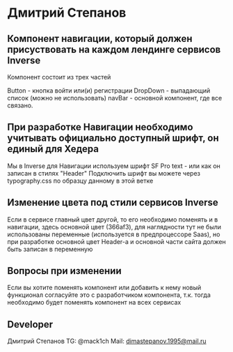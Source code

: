 # Дмитрий Степанов

## Компонент навигации, который должен присуствовать на каждом лендинге сервисов Inverse

Компонент состоит из трех частей

Button - кнопка войти или(и) регистрации
DropDown - выпадающий список (можно не использовать)
navBar - основной компонент, где все связано.


## При разработке Навигации необходимо учитывать официально доступный шрифт, он единый для Хедера
Мы в Inverse для Навигации используем шрифт SF Pro text - или как он записан в стилях "Header"
Подключить шрифт вы можете через typography.css по образцу данному в этой ветке

## Изменение цвета под стили сервисов Inverse
Если в сервисе главный цвет другой, то его необходимо поменять и в навигации, здесь основной цвет (366af3), для наглядности тут не были использованы переменные (используется в предпроцессоре Saas), но при разработке основной цвет Header-а и основной части сайта должен быть записан в переменную

## Вопросы при изменении
Если вы хотите поменять компонент или добавить к нему новый функционал согласуйте это с разработчиком компонента, т.к. тогда необходимо будет поменять компонент на всех сервисах

## Developer
Дмитрий Степанов
TG: @mack1ch
Mail: dimastepanov.1995@mail.ru